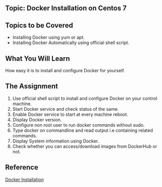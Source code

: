 ## Topic: Docker Installation on Centos 7

Topics to be Covered
-------------------------
* Installing Docker using yum or apt.
* Installing Docker Automatically using official shell script.

What You Will Learn
----------------------------
How easy it is to install and configure Docker for yourself.

The Assignment
--------------------------
1. Use official shell script to install and configure Docker on your control machine.
2. Start Docker service and check status of the same.
3. Enable Docker service to start at every machine reboot.
4. Display Docker version.
5. Configure non root user to run docker commands without sudo.
6. Type docker on commandline and read output i.e containing related commands.
7. Display System information using Docker.
8. Check whether you can access/download images from DockerHub or not.


Reference
----------------
[Docker Installation](https://www.digitalocean.com/community/tutorials/how-to-install-and-use-docker-on-centos-7)
